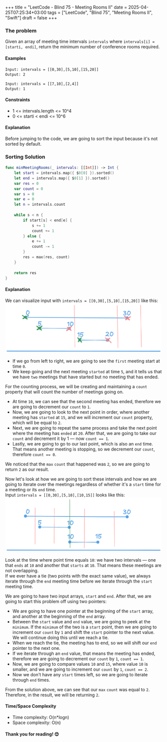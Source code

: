 +++
title = "LeetCode - Blind 75 - Meeting Rooms II"
date = 2025-04-25T07:25:34+03:00
tags = ["LeetCode", "Blind 75", "Meeting Rooms II", "Swift"]
draft = false
+++

### The problem  
Given an array of meeting time intervals `intervals` where `intervals[i] = [starti, endi]`, return the minimum number of conference rooms required.

#### Examples

``` 
Input: intervals = [[0,30],[5,10],[15,20]]
Output: 2
```

```
Input: intervals = [[7,10],[2,4]]
Output: 1
```

#### Constraints  
* 1 <= intervals.length <= 10^4  
* 0 <= starti < endi <= 10^6

#### Explanation  
Before jumping to the code, we are going to sort the input because it's not sorted by default.

### Sorting Solution  
```swift 
func minMeetingRooms(_ intervals: [[Int]]) -> Int {
    let start = intervals.map({ $0[0] }).sorted()
    let end = intervals.map({ $0[1] }).sorted()
    var res = 0
    var count = 0
    var s = 0
    var e = 0
    let n = intervals.count

    while s < n {
        if start[s] < end[e] {
            s += 1
            count += 1
        } else {
            e += 1
            count -= 1
        }
        res = max(res, count)
    }

    return res
}
```

#### Explanation  
We can visualize input with `intervals = [[0,30],[5,10],[15,20]]` like this:  
![alt image](images/253.png#center)

- If we go from left to right, we are going to see the `first` meeting start at time `0`.  
- We keep going and the next meeting `started` at time `5`, and it tells us that we have `two` meetings that have started but no meeting that has ended.

For the counting process, we will be creating and maintaining a `count` property that will count the number of meetings going on.

- At time `10`, we can see that the second meeting has ended, therefore we are going to decrement our `count` to `1`.  
- Now, we are going to look to the next point in order, where another meeting has `started` at `15`, and we will increment our `count` property, which will be equal to `2`.  
- Next, we are going to repeat the same process and take the next point where the meeting has `ended` at `20`. After that, we are going to take our `count` and decrement it by 1 — now `count == 1`.  
- Lastly, we are going to go to our last point, which is also an `end` time. That means another meeting is stopping, so we decrement our `count`, therefore `count == 0`.

We noticed that the `max` `count` that happened was `2`, so we are going to return `2` as our result.

Now let's look at how we are going to sort these intervals and how we are going to iterate over the meetings regardless of whether it's a `start` time for a meeting or its `end` time.  
Input `intervals = [[0,30],[5,10],[10,15]]` looks like this:  
![alt image](images/253-1.png#center)

Look at the time where point time equals `10`: we have two intervals — one that `ends` at `10` and another that `starts` at `10`. That means these meetings are not overlapping.  
If we ever have a tie (two points with the exact same value), we always iterate through the `end` meeting time before we iterate through the `start` meeting time.

We are going to have two input arrays, `start` and `end`. After that, we are going to start this problem off using two pointers:

- We are going to have one pointer at the beginning of the `start` array, and another at the beginning of the `end` array.  
- Between the `start` value and `end` value, we are going to peek at the `minimum`. If the `minimum` of the two is a `start` point, then we are going to increment our `count` by `1` and shift the `start` pointer to the next value. We will continue doing this until we reach a tie.  
- When we reach the tie, the meeting has to end, so we will shift our `end` pointer to the next one.  
- If we iterate through an `end` value, that means the meeting has ended, therefore we are going to decrement our `count` by `1`, `count == 1`.  
- Now, we are going to compare values `10` and `15`, where value `10` is smaller, and we are going to increment our `count` by `1`, `count == 2`.  
- Now we don't have any `start` times left, so we are going to iterate through `end` times.

From the solution above, we can see that our `max` `count` was equal to `2`. Therefore, in the result, we will be returning `2`.

#### Time/Space Complexity  
* Time complexity: O(n*logn)  
* Space complexity: O(n)

#### Thank you for reading! 😊
